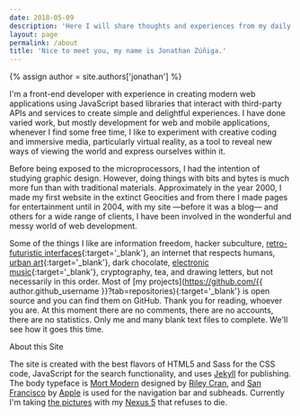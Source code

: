 ```yaml
---
date: 2018-05-09
description: 'Here I will share thoughts and experiences from my daily life. If you want to know why I made this blog you can read <a href="#!">the first post</a> and if you ask who I am, there goes some information.'
layout: page
permalink: /about
title: 'Nice to meet you, my name is Jonathan Zúñiga.'
---
```


{% assign author = site.authors['jonathan'] %}

I'm a front-end developer with experience in creating modern web applications using JavaScript based libraries that interact with third-party APIs and services to create simple and delightful experiences. I have done varied work, but mostly development for web and mobile applications, whenever I find some free time, I like to experiment with creative coding and immersive media, particularly virtual reality, as a tool to reveal new ways of viewing the world and express ourselves within it.

Before being exposed to the microprocessors, I had the intention of studying graphic design. However, doing things with bits and bytes is much more fun than with traditional materials. Approximately in the year 2000, I made my first website in the extinct Geocities and from there I made pages for entertainment until in 2004, with my site —before it was a blog— and others for a wide range of clients, I have been involved in the wonderful and messy world of web development.

Some of the things I like are information freedom, hacker subculture, [retro-futuristic interfaces](https://www.youtube.com/watch?v=2ywWFvjE-yU){:target='_blank'}, an internet that respects humans, [urban art](https://www.youtube.com/watch?v=gmu_RByhlGw){:target='_blank'}, dark chocolate, [electronic music](https://www.youtube.com/watch?v=RbxZmcQWWgE){:target='_blank'}, cryptography, tea, and drawing letters, but not necessarily in this order. Most of [my projects](https://github.com/{{ author.github_username }}?tab=repositories){:target='_blank'} is open source and you can find them on GitHub. Thank you for reading, whoever you are. At this moment there are no comments, there are no accounts, there are no statistics. Only me and many blank text files to complete. We'll see how it goes this time.

<div class="smcaps m-top-16 m-bottom-4 ta-center">About this Site</div>

<p class="md-cols-2 fs-sm">
	The site is created with the best flavors of HTML5 and Sass for the CSS code, JavaScript for the search functionality, and uses <a href="https://jekyllrb.com/" target="_blank">Jekyll</a> for publishing. The body typeface is <a href="https://mort-modern.losttype.com/" target="_blank">Mort Modern</a> designed by <a href="http://rileycran.com/" target="_blank">Riley Cran</a>, and <a href="https://developer.apple.com/fonts/">San Francisco</a> by <a href="https://www.apple.com/">Apple</a> is used for the navigation bar and subheads. Currently I'm taking <a href="https://www.flickr.com/photos/{{ author.flickr_username }}" target="_blank">the pictures</a> with my <a href="https://web.archive.org/web/20150905053915/http://www.google.com/nexus/5/" target="_blank">Nexus 5</a> that refuses to die.
</p>
